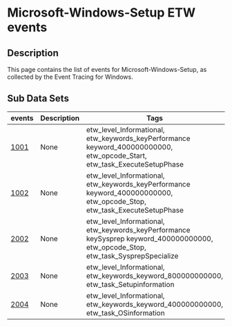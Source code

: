 # Microsoft-Windows-Setup ETW events

## Description
This page contains the list of events for Microsoft-Windows-Setup, as collected by the Event Tracing for Windows.

## Sub Data Sets
|events|Description|Tags|
|---|---|---|
|[1001](events/event-1001.md)|None|etw_level_Informational, etw_keywords_keyPerformance keyword_400000000000, etw_opcode_Start, etw_task_ExecuteSetupPhase|
|[1002](events/event-1002.md)|None|etw_level_Informational, etw_keywords_keyPerformance keyword_400000000000, etw_opcode_Stop, etw_task_ExecuteSetupPhase|
|[2002](events/event-2002.md)|None|etw_level_Informational, etw_keywords_keyPerformance keySysprep keyword_400000000000, etw_opcode_Stop, etw_task_SysprepSpecialize|
|[2003](events/event-2003.md)|None|etw_level_Informational, etw_keywords_keyword_800000000000, etw_task_Setupinformation|
|[2004](events/event-2004.md)|None|etw_level_Informational, etw_keywords_keyword_400000000000, etw_task_OSinformation|

